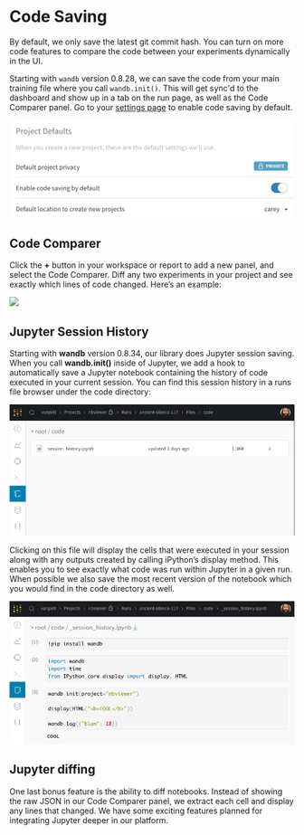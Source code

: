 # Code Saving

By default, we only save the latest git commit hash. You can turn on more code features to compare the code between your experiments dynamically in the UI.

Starting with `wandb` version 0.8.28, we can save the code from your main training file where you call `wandb.init()`. This will get sync'd to the dashboard and show up in a tab on the run page, as well as the Code Comparer panel. Go to your [settings page](https://app.wandb.ai/settings) to enable code saving by default.

![Here&apos;s what your account settings look like. You can save code by default.](../../../.gitbook/assets/screen-shot-2020-05-12-at-12.28.40-pm.png)

## Code Comparer

Click the **+** button in your workspace or report to add a new panel, and select the Code Comparer. Diff any two experiments in your project and see exactly which lines of code changed. Here’s an example:

![](../../../.gitbook/assets/cc1.png)

## Jupyter Session History

Starting with **wandb** version 0.8.34, our library does Jupyter session saving. When you call **wandb.init\(\)** inside of Jupyter, we add a hook to automatically save a Jupyter notebook containing the history of code executed in your current session. You can find this session history in a runs file browser under the code directory:

![](../../../.gitbook/assets/cc2%20%284%29%20%285%29.png)

Clicking on this file will display the cells that were executed in your session along with any outputs created by calling iPython’s display method. This enables you to see exactly what code was run within Jupyter in a given run. When possible we also save the most recent version of the notebook which you would find in the code directory as well.

![](../../../.gitbook/assets/cc3%20%283%29%20%283%29%20%281%29.png)

## Jupyter diffing

One last bonus feature is the ability to diff notebooks. Instead of showing the raw JSON in our Code Comparer panel, we extract each cell and display any lines that changed. We have some exciting features planned for integrating Jupyter deeper in our platform.

